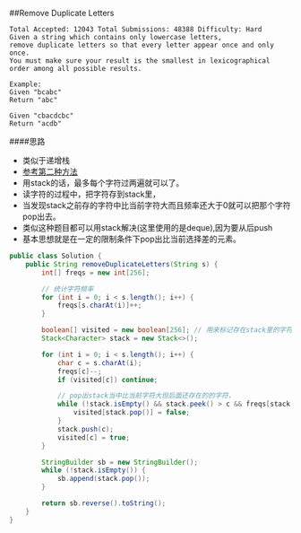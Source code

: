 ##Remove Duplicate Letters

	Total Accepted: 12043 Total Submissions: 48388 Difficulty: Hard
	Given a string which contains only lowercase letters,
    remove duplicate letters so that every letter appear once and only once.
    You must make sure your result is the smallest in lexicographical order among all possible results.

	Example:
	Given "bcabc"
	Return "abc"

	Given "cbacdcbc"
	Return "acdb"

####思路
- 类似于递增栈
- [参考第二种方法](https://segmentfault.com/a/1190000004188227)
- 用stack的话，最多每个字符过两遍就可以了。
- 读字符的过程中，把字符存到stack里，
- 当发现stack之前存的字符中比当前字符大而且频率还大于0就可以把那个字符pop出去。
- 类似这种题目都可以用stack解决(这里使用的是deque),因为要从后push
- 基本思想就是在一定的限制条件下pop出比当前选择差的元素。

```java
public class Solution {
    public String removeDuplicateLetters(String s) {
        int[] freqs = new int[256];

        // 统计字符频率
        for (int i = 0; i < s.length(); i++) {
            freqs[s.charAt(i)]++;
        }

        boolean[] visited = new boolean[256]; // 用来标记存在stack里的字符
        Stack<Character> stack = new Stack<>();

        for (int i = 0; i < s.length(); i++) {
            char c = s.charAt(i);
            freqs[c]--;
            if (visited[c]) continue;

            // pop出stack当中比当前字符大但后面还存在的的字符，
            while (!stack.isEmpty() && stack.peek() > c && freqs[stack.peek()] > 0) {
                visited[stack.pop()] = false;
            }
            stack.push(c);
            visited[c] = true;
        }

        StringBuilder sb = new StringBuilder();
        while (!stack.isEmpty()) {
            sb.append(stack.pop());
        }

        return sb.reverse().toString();
    }
}
```
